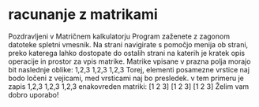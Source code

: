 # racunanje z matrikami

Pozdravljeni v Matričnem kalkulatorju
Program zaženete z zagonom datoteke spletni vmesnik.
Na strani navigirate s pomočjo menija ob strani, preko katerega lahko dostopate do ostalih strani na katerih je kratek opis operacije in prostor za vpis matrike.
Matrike vpisane v prazna polja morajo bit naslednje oblike:
1,2,3 1,2,3 1,2,3
Torej, elementi posamezne vrstice naj bodo ločeni z vejicami, med vrsticami naj bo presledek.
v tem primeru je zapis 1,2,3 1,2,3 1,2,3 enakovreden matriki:
[1 2 3]
[1 2 3]
[1 2 3]
Želim vam dobro uporabo!
